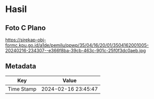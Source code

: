 # Hasil

## Foto C Plano

https://sirekap-obj-formc.kpu.go.id/a1de/pemilu/ppwp/35/04/16/20/01/3504162001005-20240216-234307--e366f8ba-39cb-463c-901c-25f0f3dc0aeb.jpg


## Metadata

| Key        | Value               |
| ---------- | ------------------- |
| Time Stamp | 2024-02-16 23:45:47 |



